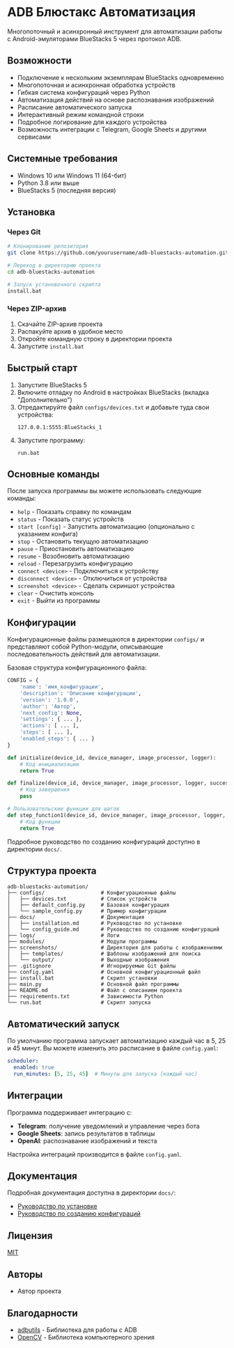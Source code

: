 # ADB Блюстакс Автоматизация

Многопоточный и асинхронный инструмент для автоматизации работы с Android-эмуляторами BlueStacks 5 через протокол ADB.

## Возможности

- Подключение к нескольким экземплярам BlueStacks одновременно
- Многопоточная и асинхронная обработка устройств
- Гибкая система конфигураций через Python
- Автоматизация действий на основе распознавания изображений
- Расписание автоматического запуска
- Интерактивный режим командной строки
- Подробное логирование для каждого устройства
- Возможность интеграции с Telegram, Google Sheets и другими сервисами

## Системные требования

- Windows 10 или Windows 11 (64-бит)
- Python 3.8 или выше
- BlueStacks 5 (последняя версия)

## Установка

### Через Git

```bash
# Клонирование репозитория
git clone https://github.com/yourusername/adb-bluestacks-automation.git

# Переход в директорию проекта
cd adb-bluestacks-automation

# Запуск установочного скрипта
install.bat
```

### Через ZIP-архив

1. Скачайте ZIP-архив проекта
2. Распакуйте архив в удобное место
3. Откройте командную строку в директории проекта
4. Запустите `install.bat`

## Быстрый старт

1. Запустите BlueStacks 5
2. Включите отладку по Android в настройках BlueStacks (вкладка "Дополнительно")
3. Отредактируйте файл `configs/devices.txt` и добавьте туда свои устройства:
   ```
   127.0.0.1:5555:BlueStacks_1
   ```
4. Запустите программу:
   ```
   run.bat
   ```

## Основные команды

После запуска программы вы можете использовать следующие команды:

- `help` - Показать справку по командам
- `status` - Показать статус устройств
- `start [config]` - Запустить автоматизацию (опционально с указанием конфига)
- `stop` - Остановить текущую автоматизацию
- `pause` - Приостановить автоматизацию
- `resume` - Возобновить автоматизацию
- `reload` - Перезагрузить конфигурацию
- `connect <device>` - Подключиться к устройству
- `disconnect <device>` - Отключиться от устройства
- `screenshot <device>` - Сделать скриншот устройства
- `clear` - Очистить консоль
- `exit` - Выйти из программы

## Конфигурации

Конфигурационные файлы размещаются в директории `configs/` и представляют собой Python-модули, описывающие последовательность действий для автоматизации.

Базовая структура конфигурационного файла:

```python
CONFIG = {
    'name': 'имя_конфигурации',
    'description': 'Описание конфигурации',
    'version': '1.0.0',
    'author': 'Автор',
    'next_config': None,
    'settings': { ... },
    'actions': [ ... ],
    'steps': [ ... ],
    'enabled_steps': { ... }
}

def initialize(device_id, device_manager, image_processor, logger):
    # Код инициализации
    return True

def finalize(device_id, device_manager, image_processor, logger, success):
    # Код завершения
    pass

# Пользовательские функции для шагов
def step_function1(device_id, device_manager, image_processor, logger, **kwargs):
    # Код функции
    return True
```

Подробное руководство по созданию конфигураций доступно в директории `docs/`.

## Структура проекта

```
adb-bluestacks-automation/
├── configs/                  # Конфигурационные файлы
│   ├── devices.txt           # Список устройств
│   ├── default_config.py     # Базовая конфигурация
│   └── sample_config.py      # Пример конфигурации
├── docs/                     # Документация
│   ├── installation.md       # Руководство по установке
│   └── config_guide.md       # Руководство по созданию конфигураций
├── logs/                     # Логи
├── modules/                  # Модули программы
├── screenshots/              # Директория для работы с изображениями
│   ├── templates/            # Шаблоны изображений для поиска
│   └── output/               # Выходные изображения
├── .gitignore                # Игнорируемые Git файлы
├── config.yaml               # Основной конфигурационный файл
├── install.bat               # Скрипт установки
├── main.py                   # Основной файл программы
├── README.md                 # Файл с описанием проекта
├── requirements.txt          # Зависимости Python
└── run.bat                   # Скрипт запуска
```

## Автоматический запуск

По умолчанию программа запускает автоматизацию каждый час в 5, 25 и 45 минут. Вы можете изменить это расписание в файле `config.yaml`:

```yaml
scheduler:
  enabled: true
  run_minutes: [5, 25, 45]  # Минуты для запуска (каждый час)
```

## Интеграции

Программа поддерживает интеграцию с:

- **Telegram**: получение уведомлений и управление через бота
- **Google Sheets**: запись результатов в таблицы
- **OpenAI**: распознавание изображений и текста

Настройка интеграций производится в файле `config.yaml`.

## Документация

Подробная документация доступна в директории `docs/`:

- [Руководство по установке](docs/installation.md)
- [Руководство по созданию конфигураций](docs/config_guide.md)

## Лицензия

[MIT](LICENSE)

## Авторы

- Автор проекта

## Благодарности

- [adbutils](https://github.com/openatx/adbutils) - Библиотека для работы с ADB
- [OpenCV](https://opencv.org/) - Библиотека компьютерного зрения